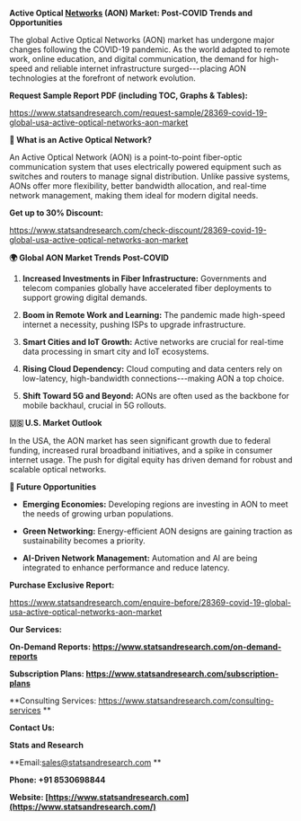 **Active Optical
[Networks](https://www.statsandresearch.com/report/28369-covid-19-global-usa-active-optical-networks-aon-market)
(AON) Market: Post-COVID Trends and Opportunities**

The global Active Optical Networks (AON) market has undergone major
changes following the COVID-19 pandemic. As the world adapted to remote
work, online education, and digital communication, the demand for
high-speed and reliable internet infrastructure surged---placing AON
technologies at the forefront of network evolution.

**Request Sample Report PDF (including TOC, Graphs & Tables):**

<https://www.statsandresearch.com/request-sample/28369-covid-19-global-usa-active-optical-networks-aon-market>

**📡 What is an Active Optical Network?**

An Active Optical Network (AON) is a point-to-point fiber-optic
communication system that uses electrically powered equipment such as
switches and routers to manage signal distribution. Unlike passive
systems, AONs offer more flexibility, better bandwidth allocation, and
real-time network management, making them ideal for modern digital
needs.

**Get up to 30% Discount:**

<https://www.statsandresearch.com/check-discount/28369-covid-19-global-usa-active-optical-networks-aon-market>

**🌍 Global AON Market Trends Post-COVID**

1.  **Increased Investments in Fiber Infrastructure:** Governments and
    telecom companies globally have accelerated fiber deployments to
    support growing digital demands.

2.  **Boom in Remote Work and Learning:** The pandemic made high-speed
    internet a necessity, pushing ISPs to upgrade infrastructure.

3.  **Smart Cities and IoT Growth:** Active networks are crucial for
    real-time data processing in smart city and IoT ecosystems.

4.  **Rising Cloud Dependency:** Cloud computing and data centers rely
    on low-latency, high-bandwidth connections---making AON a top
    choice.

5.  **Shift Toward 5G and Beyond:** AONs are often used as the backbone
    for mobile backhaul, crucial in 5G rollouts.

**🇺🇸 U.S. Market Outlook**

In the USA, the AON market has seen significant growth due to federal
funding, increased rural broadband initiatives, and a spike in consumer
internet usage. The push for digital equity has driven demand for robust
and scalable optical networks.

**🔮 Future Opportunities**

-   **Emerging Economies:** Developing regions are investing in AON to
    meet the needs of growing urban populations.

-   **Green Networking:** Energy-efficient AON designs are gaining
    traction as sustainability becomes a priority.

-   **AI-Driven Network Management:** Automation and AI are being
    integrated to enhance performance and reduce latency.

**Purchase Exclusive Report:**

<https://www.statsandresearch.com/enquire-before/28369-covid-19-global-usa-active-optical-networks-aon-market>

**Our Services:**

**On-Demand Reports:
<https://www.statsandresearch.com/on-demand-reports>**

**Subscription Plans:
<https://www.statsandresearch.com/subscription-plans>**

**Consulting Services:
<https://www.statsandresearch.com/consulting-services> **

**Contact Us:**

**Stats and Research**

**Email:sales@statsandresearch.com **

**Phone: +91 8530698844**

**Website:
[https://www.statsandresearch.com](https://www.statsandresearch.com/)**
